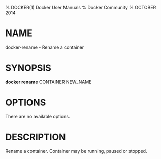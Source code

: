 % DOCKER(1) Docker User Manuals
% Docker Community
% OCTOBER 2014
# NAME
docker-rename - Rename a container

# SYNOPSIS
**docker rename**
CONTAINER NEW_NAME

# OPTIONS
There are no available options.

# DESCRIPTION
Rename a container.  Container may be running, paused or stopped.
